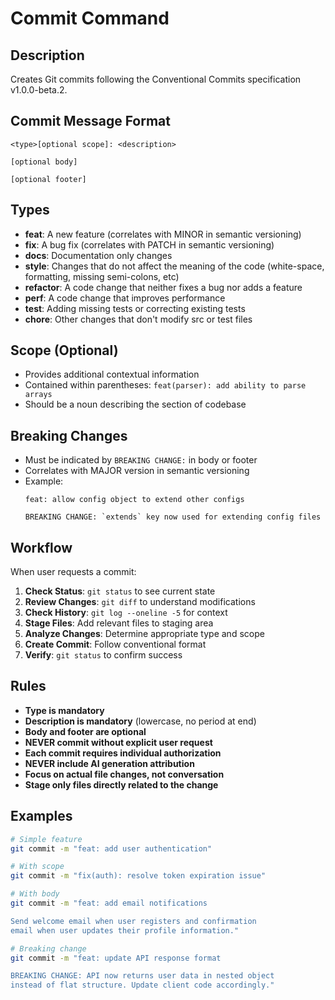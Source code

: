 # Commit Command

## Description
Creates Git commits following the Conventional Commits specification v1.0.0-beta.2.

## Commit Message Format
```
<type>[optional scope]: <description>

[optional body]

[optional footer]
```

## Types
- **feat**: A new feature (correlates with MINOR in semantic versioning)
- **fix**: A bug fix (correlates with PATCH in semantic versioning)
- **docs**: Documentation only changes
- **style**: Changes that do not affect the meaning of the code (white-space, formatting, missing semi-colons, etc)
- **refactor**: A code change that neither fixes a bug nor adds a feature
- **perf**: A code change that improves performance
- **test**: Adding missing tests or correcting existing tests
- **chore**: Other changes that don't modify src or test files

## Scope (Optional)
- Provides additional contextual information
- Contained within parentheses: `feat(parser): add ability to parse arrays`
- Should be a noun describing the section of codebase

## Breaking Changes
- Must be indicated by `BREAKING CHANGE:` in body or footer
- Correlates with MAJOR version in semantic versioning
- Example:
  ```
  feat: allow config object to extend other configs

  BREAKING CHANGE: `extends` key now used for extending config files
  ```

## Workflow
When user requests a commit:

1. **Check Status**: `git status` to see current state
2. **Review Changes**: `git diff` to understand modifications
3. **Check History**: `git log --oneline -5` for context
4. **Stage Files**: Add relevant files to staging area
5. **Analyze Changes**: Determine appropriate type and scope
6. **Create Commit**: Follow conventional format
7. **Verify**: `git status` to confirm success

## Rules
- **Type is mandatory**
- **Description is mandatory** (lowercase, no period at end)
- **Body and footer are optional**
- **NEVER commit without explicit user request**
- **Each commit requires individual authorization**
- **NEVER include AI generation attribution**
- **Focus on actual file changes, not conversation**
- **Stage only files directly related to the change**

## Examples
```bash
# Simple feature
git commit -m "feat: add user authentication"

# With scope
git commit -m "fix(auth): resolve token expiration issue"

# With body
git commit -m "feat: add email notifications

Send welcome email when user registers and confirmation
email when user updates their profile information."

# Breaking change
git commit -m "feat: update API response format

BREAKING CHANGE: API now returns user data in nested object
instead of flat structure. Update client code accordingly."
```